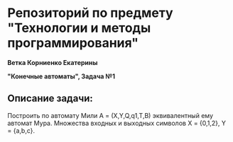 # Репозиторий по предмету "Технологии и методы программирования"
**Ветка Корниенко Екатерины**

**"Конечные автоматы", Задача №1**


## Описание задачи:

Построить по автомату Мили A = (X,Y,Q,q1,T,B) эквивалентный ему автомат Мура. Множества входных и выходных 
символов X = {0,1,2}, Y = {a,b,c}. 
